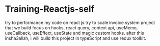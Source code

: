 # Training-Reactjs-self
try to performance my code on react js
  try to scale invoice system project that we build 
   focus on hooks, react query, context api, useMemo, useCallback, useEffect, useState and magic custom hooks.
   after this insha3allah, i will build this project in typeScript and use redux toolkit.
   

